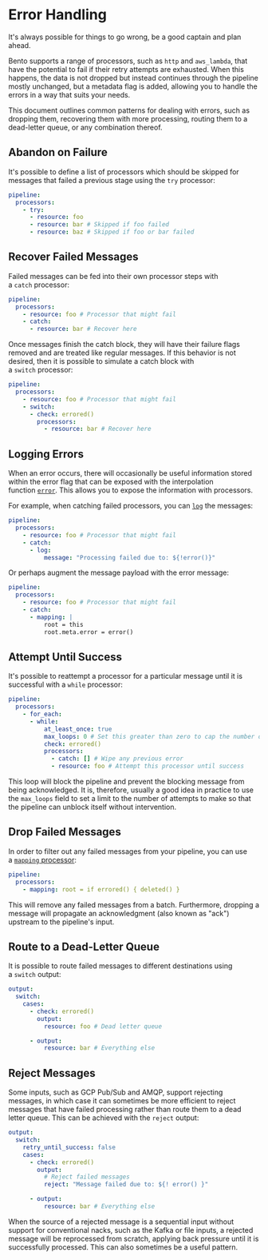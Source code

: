 # Error Handling

It's always possible for things to go wrong, be a good captain and plan ahead.

Bento supports a range of processors, such as `http` and `aws_lambda`, that have the potential to fail if their retry attempts are exhausted. When this happens, the data is not dropped but instead continues through the pipeline mostly unchanged, but a metadata flag is added, allowing you to handle the errors in a way that suits your needs.

This document outlines common patterns for dealing with errors, such as dropping them, recovering them with more processing, routing them to a dead-letter queue, or any combination thereof.

## Abandon on Failure

It's possible to define a list of processors which should be skipped for messages that failed a previous stage using the `try` processor:

```yaml
pipeline:
  processors:
    - try:
      - resource: foo
      - resource: bar # Skipped if foo failed
      - resource: baz # Skipped if foo or bar failed
```

## Recover Failed Messages

Failed messages can be fed into their own processor steps with a `catch` processor:

```yaml
pipeline:
  processors:
    - resource: foo # Processor that might fail
    - catch:
      - resource: bar # Recover here
```

Once messages finish the catch block, they will have their failure flags removed and are treated like regular messages. If this behavior is not desired, then it is possible to simulate a catch block with a `switch` processor:

```yaml
pipeline:
  processors:
    - resource: foo # Processor that might fail
    - switch:
      - check: errored()
        processors:
          - resource: bar # Recover here
```

## Logging Errors

When an error occurs, there will occasionally be useful information stored within the error flag that can be exposed with the interpolation function [`error`](../configurations/interpolation.md). This allows you to expose the information with processors.

For example, when catching failed processors, you can [`log`](../components/processors/log.md) the messages:

```yaml
pipeline:
  processors:
    - resource: foo # Processor that might fail
    - catch:
      - log:
          message: "Processing failed due to: ${!error()}"
```

Or perhaps augment the message payload with the error message:

```yaml
pipeline:
  processors:
    - resource: foo # Processor that might fail
    - catch:
      - mapping: |
          root = this
          root.meta.error = error()
```

## Attempt Until Success

It's possible to reattempt a processor for a particular message until it is successful with a `while` processor:

```yaml
pipeline:
  processors:
    - for_each:
      - while:
          at_least_once: true
          max_loops: 0 # Set this greater than zero to cap the number of attempts
          check: errored()
          processors:
            - catch: [] # Wipe any previous error
            - resource: foo # Attempt this processor until success
```

This loop will block the pipeline and prevent the blocking message from being acknowledged. It is, therefore, usually a good idea in practice to use the `max_loops` field to set a limit to the number of attempts to make so that the pipeline can unblock itself without intervention.

## Drop Failed Messages

In order to filter out any failed messages from your pipeline, you can use a [`mapping` processor](../components/processors/mapping.md):

```yaml
pipeline:
  processors:
    - mapping: root = if errored() { deleted() }
```

This will remove any failed messages from a batch. Furthermore, dropping a message will propagate an acknowledgment (also known as "ack") upstream to the pipeline's input.

## Route to a Dead-Letter Queue

It is possible to route failed messages to different destinations using a `switch` output:

```yaml
output:
  switch:
    cases:
      - check: errored()
        output:
          resource: foo # Dead letter queue

      - output:
          resource: bar # Everything else
```

## Reject Messages

Some inputs, such as GCP Pub/Sub and AMQP, support rejecting messages, in which case it can sometimes be more efficient to reject messages that have failed processing rather than route them to a dead letter queue. This can be achieved with the `reject` output:

```yaml
output:
  switch:
    retry_until_success: false
    cases:
      - check: errored()
        output:
          # Reject failed messages
          reject: "Message failed due to: ${! error() }"

      - output:
          resource: bar # Everything else
```

When the source of a rejected message is a sequential input without support for conventional nacks, such as the Kafka or file inputs, a rejected message will be reprocessed from scratch, applying back pressure until it is successfully processed. This can also sometimes be a useful pattern.